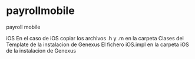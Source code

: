 # payrollmobile
payroll mobile

iOS
En el caso de iOS copiar los archivos .h y .m en la carpeta Clases del Template de la instalacion de Genexus
El fichero iOS.impl en la carpeta iOS de la instalacion de Genexus

